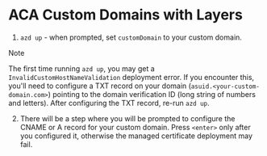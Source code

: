 # ACA Custom Domains with Layers

1. `azd up` - when prompted, set `customDomain` to your custom domain.

> [!NOTE] 
> The first time running `azd up`, you may get a `InvalidCustomHostNameValidation` deployment error. If you encounter this, you'll need to configure a TXT record on your domain (`asuid.<your-custom-domain.com>`) pointing to the domain verification ID (long string of numbers and letters). After configuring the TXT record, re-run `azd up`.

2. There will be a step where you will be prompted to configure the CNAME or A record for your custom domain. Press `<enter>` only after you configured it, otherwise the managed certificate deployment may fail.
